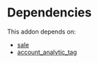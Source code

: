 # Dependencies

This addon depends on:

- [sale](../../odoo-bringout-oca-ocb-sale)
- [account_analytic_tag](../../odoo-bringout-oca-account-analytic-account_analytic_tag)
